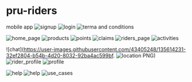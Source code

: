 # pru-riders
mobile app
![signup](https://user-images.githubusercontent.com/43405248/135614102-8780a56f-50fd-461e-b2fe-7b160afafea3.PNG)
![login](https://user-images.githubusercontent.com/43405248/135614118-3a0fa97c-4288-4082-bf15-607eb6b9b767.PNG)
![terma and conditions](https://user-images.githubusercontent.com/43405248/135614136-234d7d72-d25d-45e2-bd7f-4bfcefe8eaea.PNG)

![home_page](https://user-images.githubusercontent.com/43405248/135614161-616915c4-202d-4c86-a657-7e33d48649b6.PNG)
![products](https://user-images.githubusercontent.com/43405248/135614176-57b8fd28-fb52-4593-a3bf-adda92b03ce6.PNG)
![points](https://user-images.githubusercontent.com/43405248/135614185-a3982fe5-1af2-40d6-b30e-2188e489f6ba.PNG)
![claims](https://user-images.githubusercontent.com/43405248/135614208-c2e4deba-7202-4d18-919b-ba3870d5c068.PNG)
![riders_page](https://user-images.githubusercontent.com/43405248/135614218-b6d87b7a-3adb-4279-9459-d2b740aa04cb.PNG)
![activities](https://user-images.githubusercontent.com/43405248/135614226-cd122dee-c4ca-4413-b8f5-2ecd1e63683a.PNG)

![chat](https://user-images.githubusercontent.com/43405248/135614231-32ef2804-b54b-4d20-8032-92ba4ac599bf.
![location](https://user-images.githubusercontent.com/43405248/135614243-47412553-81dc-40b2-8a4d-db871409bca4.PNG)
PNG)
![rider_profile](https://user-images.githubusercontent.com/43405248/135614249-305cc79f-8bab-4e4d-8c67-f21f4ca4149c.PNG)
![profile](https://user-images.githubusercontent.com/43405248/135614267-44171722-d087-4d1f-9490-b02088e9dc13.PNG)

![help](https://user-images.githubusercontent.com/43405248/135614275-8814a3fa-8942-40db-80a1-8bb0b7550e4b.PNG)
![help](https://user-images.githubusercontent.com/43405248/135614312-8f3682ee-0c93-40fe-8644-895375c84875.PNG)
![use_cases](https://user-images.githubusercontent.com/43405248/135614321-d614b258-c26d-4d1a-a65e-20a76bff2213.PNG)
